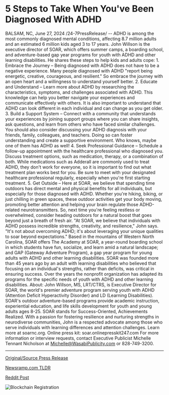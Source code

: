 # 5 Steps to Take When You've Been Diagnosed With ADHD

BALSAM, NC, June 27, 2024 /24-7PressRelease/ -- ADHD is among the most commonly diagnosed mental conditions, affecting 8.7 million adults and an estimated 6 million kids aged 3 to 17 years. John Willson is the executive director of SOAR, which offers summer camps, a boarding school, and adventure-based gap year programs for youth with ADHD and other learning disabilities. He shares these steps to help kids and adults cope:  1. Embrace the Journey – Being diagnosed with ADHD does not have to be a negative experience. Many people diagnosed with ADHD "report being energetic, creative, courageous, and resilient." So embrace the journey with an open heart and a willingness to understand yourself better.  2. Educate and Understand – Learn more about ADHD by researching the characteristics, symptoms, and challenges associated with ADHD. This knowledge can help you better navigate your experiences and communicate effectively with others. It is also important to understand that ADHD can look different in each individual and can change as you get older.  3. Build a Support System – Connect with a community that understands your experiences by joining support groups where you can share insights, ask questions, and learn from others who have faced similar challenges. You should also consider discussing your ADHD diagnosis with your friends, family, colleagues, and teachers. Doing so can foster understanding and create a supportive environment. Who knows, maybe one of them has ADHD as well!  4. Seek Professional Guidance – Schedule a follow-up appointment with the healthcare professional who diagnosed you. Discuss treatment options, such as medication, therapy, or a combination of both. While medications such as Adderall are commonly used to treat ADHD, they don't work for everyone, so it is important to find out what treatment plan works best for you. Be sure to meet with your designated healthcare professional regularly, especially when you're first starting treatment.  5. Get Outside – Here at SOAR, we believe that spending time outdoors has direct mental and physical benefits for all individuals, but especially for those diagnosed with ADHD. Whether you're hiking, biking, or just chilling in green spaces, these outdoor activities get your body moving, promoting better attention and helping your brain regulate those ADHD-related neurotransmitters. So, next time you're feeling restless or overwhelmed, consider heading outdoors for a natural boost that goes beyond just a breath of fresh air.   "At SOAR, we believe that individuals with ADHD possess incredible strengths, creativity, and resilience," John says. "It's not about overcoming ADHD; it's about leveraging your unique qualities to soar beyond expectations."  Based in the mountains of Western North Carolina, SOAR offers The Academy at SOAR, a year-round boarding school in which students have fun, socialize, and learn amid a natural landscape; and GAP (Gateway Adventure Program), a gap year program for young adults with ADHD and other learning disabilities.  SOAR was founded more than 45 years ago by an adult with learning disabilities who believed that focusing on an individual's strengths, rather than deficits, was critical in ensuring success. Over the years the nonprofit organization has adapted its programs for the specific needs of youth with ADHD and other learning disabilities.  About: John Willson, MS, LRT/CTRS, is Executive Director for SOAR, the world's premier adventure program serving youth with ADHD (Attention Deficit Hyperactivity Disorder) and LD (Learning Disabilities). SOAR's outdoor adventure-based programs provide academic instruction, experiential education, and life skills development for youth and young adults ages 8-25. SOAR stands for Success-Oriented, Achievements Realized. With a passion for fostering resilience and nurturing strengths in neurodiverse communities, John is a respected advocate among those who serve individuals with learning differences and attention challenges. Learn more at soarnc.org.  Online press kit: soar.onlinepresskit247.com  For more information or interview requests, contact Executive Publicist Michelle Tennant Nicholson at Michelle@WasabiPublicity.com or 828-749-3200. 

---

[Original/Source Press Release](https://www.24-7pressrelease.com/press-release/512050/5-steps-to-take-when-youve-been-diagnosed-with-adhd)
                    

[Newsramp.com TLDR](None) 



[Reddit Post](https://www.reddit.com/r/newsramp/comments/1dplaim/soar_offers_support_for_youth_with_adhd_and/) 



![Blockchain Registration](https://cdn.newsramp.app/24-7PressRelease/qrcode/246/27/zestU1K7.webp)